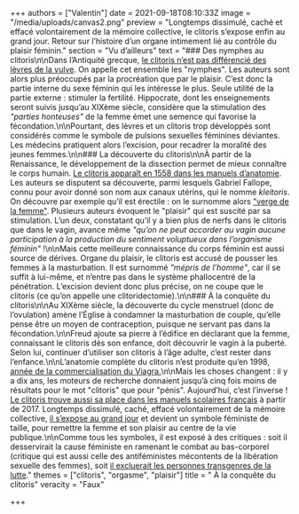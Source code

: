 +++
authors = ["Valentin"]
date = 2021-09-18T08:10:33Z
image = "/media/uploads/canvas2.png"
preview = "Longtemps dissimulé, caché et effacé volontairement de la mémoire collective, le clitoris s’expose enfin au grand jour. Retour sur l’histoire d’un organe intimement lié au contrôle du plaisir féminin."
section = "Vu d’ailleurs"
text = "### Des nymphes au clitoris\n\nDans l’Antiquité grecque, [le clitoris n’est pas différencié des lèvres de la vulve](https://journals.openedition.org/chrhc/2483). On appelle cet ensemble les \"nymphes\". Les auteurs sont alors plus préoccupés par la procréation que par le plaisir. C’est donc la partie interne du sexe féminin qui les intéresse le plus. Seule utilité de la partie externe&nbsp;: stimuler la fertilité. Hippocrate, dont les enseignements seront suivis jusqu’au XIXème siècle, considère que la stimulation des _\"parties honteuses\"_ de la femme émet une semence qui favorise la fécondation.\n\nPourtant, des lèvres et un clitoris trop développés sont considérés comme le symbole de pulsions sexuelles féminines déviantes. Les médecins pratiquent alors l’excision, pour recadrer la moralité des jeunes femmes.\n\n### La découverte du clitoris\n\nÀ partir de la Renaissance, le développement de la dissection permet de mieux connaître le corps humain. [Le clitoris apparaît en 1558 dans les manuels d’anatomie](https://www.francetvinfo.fr/sante/maladie/le-clitoris-histoire-dune-omerta_2350657.html). Les auteurs se disputent sa découverte, parmi lesquels Gabriel Fallope, connu pour avoir donné son nom aux canaux utérins, qui le nomme _kleitoris_. On découvre par exemple qu’il est érectile&nbsp;: on le surnomme alors [\"verge de la femme\"](https://www.francetvinfo.fr/sante/sexo/video-cinq-points-communs-entre-le-clitoris-et-le-penis_4328923.html). Plusieurs auteurs évoquent le \"plaisir\" qui est suscité par sa stimulation. L’un deux, constatant qu’il y a bien plus de nerfs dans le clitoris que dans le vagin, avance même _\"qu’on ne peut accorder au vagin aucune participation à la production du sentiment voluptueux dans l’organisme féminin\"_&nbsp;!\n\nMais cette meilleure connaissance du corps féminin est aussi source de dérives. Organe du plaisir, le clitoris est accusé de pousser les femmes à la masturbation. Il est surnommé _\"mépris de l’homme\"_, car il se suffit à lui-même, et n’entre pas dans le système phallocentré de la pénétration. L’excision devient donc plus précise, on ne coupe que le clitoris (ce qu’on appelle une clitoridectomie).\n\n### À la conquête du clitoris\n\nAu XIXème siècle, la découverte du cycle menstruel (donc de l’ovulation) amène l’Église à condamner la masturbation de couple, qu’elle pense être un moyen de contraception, puisque ne servant pas dans la fécondation.\n\nFreud ajoute sa pierre à l’édifice en déclarant que la femme, connaissant le clitoris dès son enfance, doit découvrir le vagin à la puberté. Selon lui, continuer d’utiliser son clitoris à l’âge adulte, c’est rester dans l’enfance.\n\nL’anatomie complète du clitoris n’est produite qu’en 1998, [année de la commercialisation du Viagra.](https://vimeo.com/32783601)\n\nMais les choses changent&nbsp;: il y a dix ans, les moteurs de recherche donnaient jusqu’à cinq fois moins de résultats pour le mot \"clitoris\" que pour \"pénis\". Aujourd’hui, c’est l’inverse&nbsp;! [Le clitoris trouve aussi sa place dans les manuels scolaires français](https://www.ouest-france.fr/sciences/un-manuel-scolaire-represente-enfin-le-clitoris-correctement-5209851) à partir de 2017. Longtemps dissimulé, caché, effacé volontairement de la mémoire collective, [il s’expose au grand jour](https://www.lepoint.fr/societe/un-clitoris-geant-installe-au-trocadero-08-03-2021-2416873_23.php) et devient un symbole féministe de taille, pour remettre la femme et son plaisir au centre de la vie publique.\n\nComme tous les symboles, il est exposé à des critiques&nbsp;: soit il desservirait la cause féministe en ramenant le combat au bas-corporel (critique qui est aussi celle des antiféministes mécontents de la libération sexuelle des femmes), soit [il excluerait les personnes transgenres de la lutte](https://charliehebdo.fr/2020/01/societe/feminisme/enquete-transactivisme-ca-devient-impossible-parler-vagin-regles-clitoris/)."
themes = ["clitoris", "orgasme", "plaisir"]
title = " À la conquête du clitoris"
veracity = "Faux"

+++
